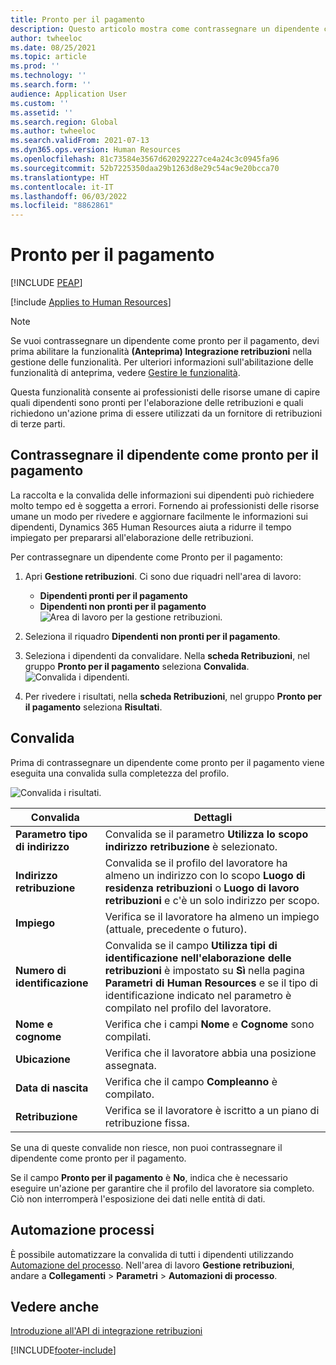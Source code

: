 ```yaml
---
title: Pronto per il pagamento
description: Questo articolo mostra come contrassegnare un dipendente come pronto per il pagamento in Dynamics 365 Human Resources.
author: twheeloc
ms.date: 08/25/2021
ms.topic: article
ms.prod: ''
ms.technology: ''
ms.search.form: ''
audience: Application User
ms.custom: ''
ms.assetid: ''
ms.search.region: Global
ms.author: twheeloc
ms.search.validFrom: 2021-07-13
ms.dyn365.ops.version: Human Resources
ms.openlocfilehash: 81c73584e3567d620292227ce4a24c3c0945fa96
ms.sourcegitcommit: 52b7225350daa29b1263d8e29c54ac9e20bcca70
ms.translationtype: HT
ms.contentlocale: it-IT
ms.lasthandoff: 06/03/2022
ms.locfileid: "8862861"
---
```

# <a name="ready-to-pay"></a>Pronto per il pagamento


[!INCLUDE [PEAP](../includes/peap-1.md)]

[!include [Applies to Human Resources](../includes/applies-to-hr.md)]

> [!NOTE]
> Se vuoi contrassegnare un dipendente come pronto per il pagamento, devi prima abilitare la funzionalità **(Anteprima) Integrazione retribuzioni** nella gestione delle funzionalità. Per ulteriori informazioni sull'abilitazione delle funzionalità di anteprima, vedere [Gestire le funzionalità](hr-admin-manage-features.md).

Questa funzionalità consente ai professionisti delle risorse umane di capire quali dipendenti sono pronti per l'elaborazione delle retribuzioni e quali richiedono un'azione prima di essere utilizzati da un fornitore di retribuzioni di terze parti.

## <a name="mark-employee-as-ready-to-pay"></a>Contrassegnare il dipendente come pronto per il pagamento

La raccolta e la convalida delle informazioni sui dipendenti può richiedere molto tempo ed è soggetta a errori. Fornendo ai professionisti delle risorse umane un modo per rivedere e aggiornare facilmente le informazioni sui dipendenti, Dynamics 365 Human Resources aiuta a ridurre il tempo impiegato per prepararsi all'elaborazione delle retribuzioni.

Per contrassegnare un dipendente come Pronto per il pagamento:

1. Apri **Gestione retribuzioni**. Ci sono due riquadri nell'area di lavoro: 
    - **Dipendenti pronti per il pagamento**
    - **Dipendenti non pronti per il pagamento**
    ![Area di lavoro per la gestione retribuzioni.](./media/hr-ready-to-pay-1-workspace.png)

2. Seleziona il riquadro **Dipendenti non pronti per il pagamento**.

3. Seleziona i dipendenti da convalidare. Nella **scheda Retribuzioni**, nel gruppo **Pronto per il pagamento** seleziona **Convalida**.
    ![Convalida i dipendenti.](./media/hr-ready-to-pay-2-validate.png)

4. Per rivedere i risultati, nella **scheda Retribuzioni**, nel gruppo **Pronto per il pagamento** seleziona **Risultati**.

## <a name="validation"></a>Convalida

Prima di contrassegnare un dipendente come pronto per il pagamento viene eseguita una convalida sulla completezza del profilo.

![Convalida i risultati.](./media/hr-ready-to-pay-3-results.png)

| Convalida | Dettagli |
| --- | --- |
| **Parametro tipo di indirizzo** | Convalida se il parametro **Utilizza lo scopo indirizzo retribuzione** è selezionato. |
| **Indirizzo retribuzione** | Convalida se il profilo del lavoratore ha almeno un indirizzo con lo scopo **Luogo di residenza retribuzioni** o **Luogo di lavoro retribuzioni** e c'è un solo indirizzo per scopo. |
| **Impiego** | Verifica se il lavoratore ha almeno un impiego (attuale, precedente o futuro). |
| **Numero di identificazione** | Convalida se il campo **Utilizza tipi di identificazione nell'elaborazione delle retribuzioni** è impostato su **Sì** nella pagina **Parametri di Human Resources** e se il tipo di identificazione indicato nel parametro è compilato nel profilo del lavoratore. |
| **Nome e cognome** | Verifica che i campi **Nome** e **Cognome** sono compilati.|
| **Ubicazione** | Verifica che il lavoratore abbia una posizione assegnata. |
| **Data di nascita** | Verifica che il campo **Compleanno** è compilato. |
| **Retribuzione** | Verifica se il lavoratore è iscritto a un piano di retribuzione fissa. |

Se una di queste convalide non riesce, non puoi contrassegnare il dipendente come pronto per il pagamento.

Se il campo **Pronto per il pagamento** è **No**, indica che è necessario eseguire un'azione per garantire che il profilo del lavoratore sia completo. Ciò non interromperà l'esposizione dei dati nelle entità di dati. 

## <a name="process-automation"></a>Automazione processi

È possibile automatizzare la convalida di tutti i dipendenti utilizzando [Automazione del processo](/dynamics365/fin-ops-core/dev-itpro/sysadmin/process-automation). Nell'area di lavoro **Gestione retribuzioni**, andare a **Collegamenti** \> **Parametri** \> **Automazioni di processo**.

## <a name="see-also"></a>Vedere anche

[Introduzione all'API di integrazione retribuzioni](hr-admin-integration-payroll-api-introduction.md)<br>

[!INCLUDE[footer-include](../includes/footer-banner.md)]
